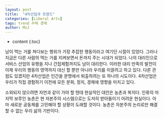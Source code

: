```yaml
---
layout: post
title:  "4차산업과 트렌드"
categories: [Liberal Arts]
tags: trend 주체 경제
author: MsJ
---
```


* content
{:toc}

남이 먹는 거를 쳐다보는 행위가 가장 추잡한 행동이라고 여기던 시절이 있었다. 그러나 지금은 다른 사람의 먹는 거를 지켜보면서 돈까지 주는 시대가 되었다. 나의 대리인으로 서비스 산업의 유행을 지나 간접체험까지도 남이 대리한다. 이러한 대리 만족의 발전이 이제 우리의 행동의 영역까지 대신 할 뿐만 아니라 우리를 이끌려고 하고 있다. 다른 관점도 있겠지만 4차산업은 인간을 문명에서 퇴출하려는 또 하나의 시도이다. 4차산업은 우리가 직접 경험하기 이전에 모든 문화, 정치, 경제에 영향을 미치고 있다.

소외되지 않으려면 자연과 같이 가야 할 텐데 현실적인 대안은 농촌과 복지다. 인류의 마지막 보루인 농촌은 현 자본주의 시스템으로는 도저히 받아들이기 어려운 현실이다. 아마 새로운 공동체를 고민해야 할 상황이 도래할 것이다. 농촌은 자본주의 논리로만 해결할 수 없는 우리 삶의 기반이다.

